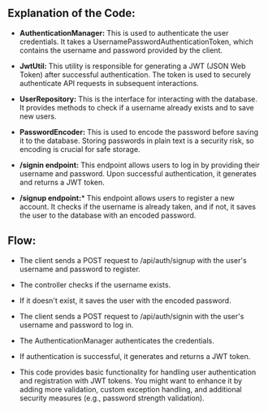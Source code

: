 ## Explanation of the Code:

- **AuthenticationManager:** This is used to authenticate the user credentials. It takes a UsernamePasswordAuthenticationToken, which contains the username and password provided by the client.

- **JwtUtil:** This utility is responsible for generating a JWT (JSON Web Token) after successful authentication. The token is used to securely authenticate API requests in subsequent interactions.

- **UserRepository:** This is the interface for interacting with the database. It provides methods to check if a username already exists and to save new users.

- **PasswordEncoder:** This is used to encode the password before saving it to the database. Storing passwords in plain text is a security risk, so encoding is crucial for safe storage.

- **/signin endpoint:** This endpoint allows users to log in by providing their username and password. Upon successful authentication, it generates and returns a JWT token.

- **/signup endpoint:*** This endpoint allows users to register a new account. It checks if the username is already taken, and if not, it saves the user to the database with an encoded password.

## Flow:
- The client sends a POST request to /api/auth/signup with the user's username and password to register.

- The controller checks if the username exists.

- If it doesn't exist, it saves the user with the encoded password.

- The client sends a POST request to /api/auth/signin with the user's username and password to log in.

- The AuthenticationManager authenticates the credentials.

- If authentication is successful, it generates and returns a JWT token.

- This code provides basic functionality for handling user authentication and registration with JWT tokens. You might want to enhance it by adding more validation, custom exception handling, and additional security measures (e.g., password strength validation).